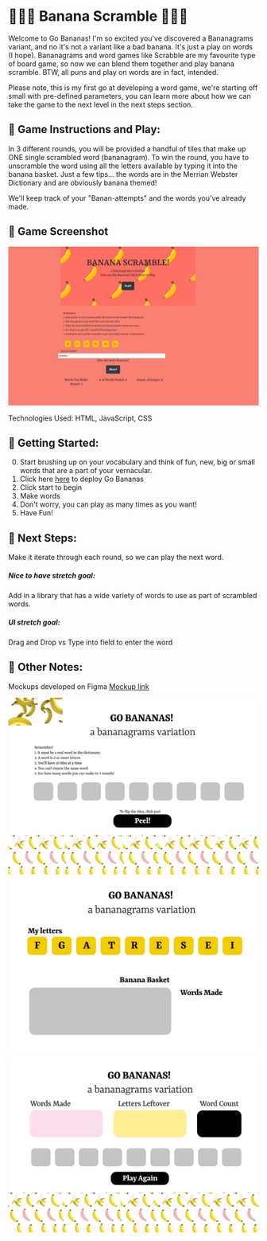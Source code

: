 # :banana::banana::banana: Banana Scramble :banana::banana::banana:

Welcome to Go Bananas! I'm so excited you've discovered a Bananagrams variant, and no it's not a variant like a bad banana. It's just a play on words (I hope). Bananagrams and word games like Scrabble are my favourite type of board game, so now we can blend them together and play banana scramble. BTW, all puns and play on words are in fact, intended.  

Please note, this is my first go at developing a word game, we're starting off small with pre-defined parameters, you can learn more about how we can take the game to the next level in the next steps section. 

## :banana: Game Instructions and Play: 
In 3 different rounds, you will be provided a handful of tiles that make up ONE single scrambled word (bananagram). To win the round, you have to unscramble the word using all the letters available by typing it into the banana basket. Just a few tips... the words are in the Merrian Webster Dictionary and are obviously banana themed! 

We'll keep track of your "Banan-attempts" and the words you've already made. 

## :banana: Game Screenshot
![alt text](https://github.com/kitkatcode10/gobananagrams/blob/main/assets/Game%20Screenshot.JPG?raw=true)


Technologies Used: HTML, JavaScript, CSS 

## :banana: Getting Started: 
0. Start brushing up on your vocabulary and think of fun, new, big or small words that are a part of your vernacular. 
1. Click here [here](https://kitkatcode10.github.io/gobananagrams/#) to deploy Go Bananas
2. Click start to begin 
3. Make words
4. Don't worry, you can play as many times as you want!
5. Have Fun! 

## :banana: Next Steps: 
Make it iterate through each round, so we can play the next word. 

##### Nice to have stretch goal: 
Add in a library that has a wide variety of words to use as part of scrambled words. 

##### UI stretch goal:
Drag and Drop vs Type into field to enter the word 

## :banana: Other Notes: 
Mockups developed on Figma [Mockup link](https://www.figma.com/file/FhMYpb0YJYNmBtmYzISZP3/SEI-Project-%231%3A-Bananagrams-Game?node-id=0%3A1) 

![alt text](https://github.com/kitkatcode10/gobananagrams/blob/main/assets/Mockup1.JPG?raw=true)
![alt text](https://github.com/kitkatcode10/gobananagrams/blob/main/assets/Mockup2.JPG?raw=true)
![alt text](https://github.com/kitkatcode10/gobananagrams/blob/main/assets/Mockup3.JPG?raw=true)